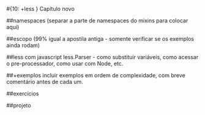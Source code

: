 #{10: +less }
Capítulo novo

##namespaces
(separar a parte de namespaces do mixins para colocar aqui)

##escopo
(99% igual a apostila antiga - somente verificar se os exemplos ainda rodam)

##less com javascript
less.Parser - como substituir variáveis, como acessar o pre-processador, como usar com Node, etc.

##+exemplos
incluir exemplos em ordem de complexidade, com breve comentário antes de cada um.

##exercícios

##projeto